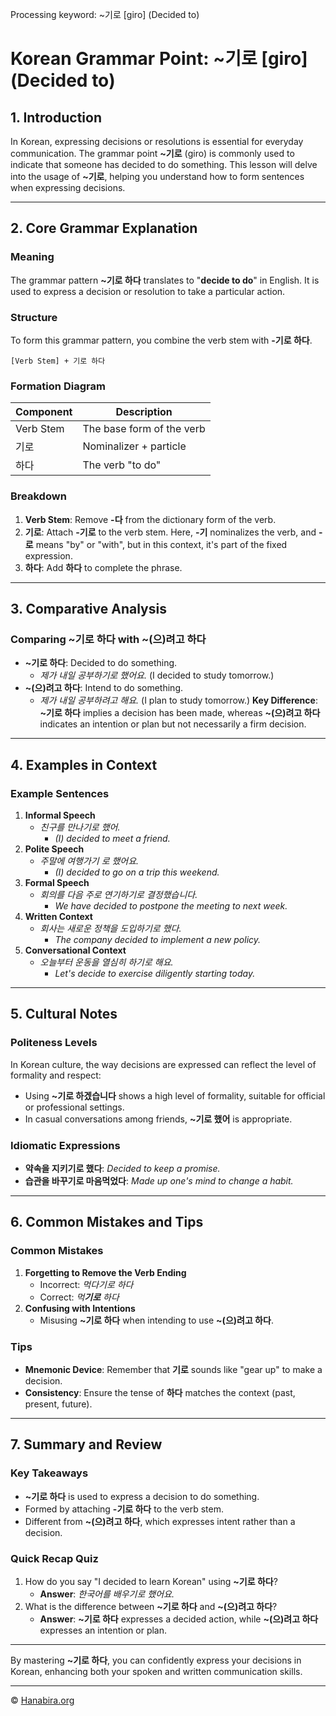 Processing keyword: ~기로 [giro] (Decided to)
# Korean Grammar Point: ~기로 [giro] (Decided to)

## 1. Introduction
In Korean, expressing decisions or resolutions is essential for everyday communication. The grammar point **~기로** (giro) is commonly used to indicate that someone has decided to do something. This lesson will delve into the usage of **~기로**, helping you understand how to form sentences when expressing decisions.

---
## 2. Core Grammar Explanation
### Meaning
The grammar pattern **~기로 하다** translates to "**decide to do**" in English. It is used to express a decision or resolution to take a particular action.
### Structure
To form this grammar pattern, you combine the verb stem with **-기로 하다**.
```
[Verb Stem] + 기로 하다
```
### Formation Diagram
| Component                | Description                     |
|--------------------------|---------------------------------|
| Verb Stem                | The base form of the verb       |
| 기로                     | Nominalizer + particle          |
| 하다                     | The verb "to do"                |
### Breakdown
1. **Verb Stem**: Remove **-다** from the dictionary form of the verb.
2. **기로**: Attach **-기로** to the verb stem. Here, **-기** nominalizes the verb, and **-로** means "by" or "with", but in this context, it's part of the fixed expression.
3. **하다**: Add **하다** to complete the phrase.
---
## 3. Comparative Analysis
### Comparing **~기로 하다** with **~(으)려고 하다**
- **~기로 하다**: Decided to do something.
  - *제가 내일 공부하기로 했어요.* (I decided to study tomorrow.)
- **~(으)려고 하다**: Intend to do something.
  - *제가 내일 공부하려고 해요.* (I plan to study tomorrow.)
**Key Difference**: **~기로 하다** implies a decision has been made, whereas **~(으)려고 하다** indicates an intention or plan but not necessarily a firm decision.
---
## 4. Examples in Context
### Example Sentences
1. **Informal Speech**
   - *친구를 만나기로 했어.*
     - *(I) decided to meet a friend.*
2. **Polite Speech**
   - *주말에 여행가기 로 했어요.*
     - *(I) decided to go on a trip this weekend.*
3. **Formal Speech**
   - *회의를 다음 주로 연기하기로 결정했습니다.*
     - *We have decided to postpone the meeting to next week.*
4. **Written Context**
   - *회사는 새로운 정책을 도입하기로 했다.*
     - *The company decided to implement a new policy.*
5. **Conversational Context**
   - *오늘부터 운동을 열심히 하기로 해요.*
     - *Let's decide to exercise diligently starting today.*
---
## 5. Cultural Notes
### Politeness Levels
In Korean culture, the way decisions are expressed can reflect the level of formality and respect:
- Using **~기로 하겠습니다** shows a high level of formality, suitable for official or professional settings.
- In casual conversations among friends, **~기로 했어** is appropriate.
### Idiomatic Expressions
- **약속을 지키기로 했다**: *Decided to keep a promise.*
- **습관을 바꾸기로 마음먹었다**: *Made up one's mind to change a habit.*
---
## 6. Common Mistakes and Tips
### Common Mistakes
1. **Forgetting to Remove the Verb Ending**
   - Incorrect: *먹다기로 하다*
   - Correct: *먹**기로** 하다*
2. **Confusing with Intentions**
   - Misusing **~기로 하다** when intending to use **~(으)려고 하다**.
### Tips
- **Mnemonic Device**: Remember that **기로** sounds like "gear up" to make a decision.
- **Consistency**: Ensure the tense of **하다** matches the context (past, present, future).
---
## 7. Summary and Review
### Key Takeaways
- **~기로 하다** is used to express a decision to do something.
- Formed by attaching **-기로 하다** to the verb stem.
- Different from **~(으)려고 하다**, which expresses intent rather than a decision.
### Quick Recap Quiz
1. How do you say "I decided to learn Korean" using **~기로 하다**?
   - **Answer**: *한국어를 배우기로 했어요.*
2. What is the difference between **~기로 하다** and **~(으)려고 하다**?
   - **Answer**: **~기로 하다** expresses a decided action, while **~(으)려고 하다** expresses an intention or plan.
---
By mastering **~기로 하다**, you can confidently express your decisions in Korean, enhancing both your spoken and written communication skills.

---
© [Hanabira.org](https://hanabira.org)
